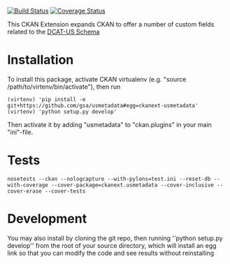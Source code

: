 [![Build Status](https://travis-ci.org/GSA/USMetadata.svg?branch=develop)](https://travis-ci.org/GSA/USMetadata)
[![Coverage Status](https://coveralls.io/repos/GSA/USMetadata/badge.svg?branch=develop&service=github)](https://coveralls.io/github/GSA/USMetadata?branch=develop)

This CKAN Extension expands CKAN to offer a number of custom fields related to the [DCAT-US Schema](https://resources.data.gov/schemas/dcat-us/v1.1/)

Installation
============

To install this package, activate CKAN virtualenv (e.g. "source /path/to/virtenv/bin/activate"), then run


    (virtenv) 'pip install -e git+https://github.com/gsa/usmetadata#egg=ckanext-usmetadata'
    (virtenv) 'python setup.py develop'
Then activate it by adding "usmetadata" to "ckan.plugins" in your main "ini"-file.

Tests
=====

    nosetests --ckan --nologcapture --with-pylons=test.ini --reset-db --with-coverage --cover-package=ckanext.usmetadata --cover-inclusive --cover-erase --cover-tests

Development
============
You may also install by cloning the git repo, then running ''python setup.py develop'' from the root of your source
directory, which will install an egg link so that you can modify the code and see results without reinstalling
